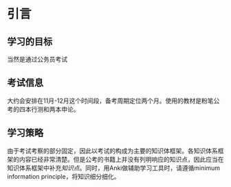 # 引言

## 学习的目标

当然是通过公务员考试

## 考试信息

大约会安排在11月-12月这个时间段，备考周期定位两个月。使用的教材是粉笔公考的四本行测和两本申论。

## 学习策略

由于考试考察的部分固定，因此以考试的构成为主要的知识体框架。各知识体系框架的内容已经非常清楚。但是公考的书籍上并没有列明响应的知识点，因此应当在知识体系框架中补充*知识点*。同时，用Anki做辅助学习工具时，请遵循minimum information principle，将知识细分细化。 